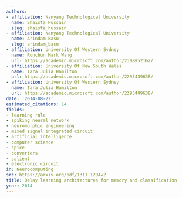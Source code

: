 ```yaml
---
authors:
- affiliation: Nanyang Technological University
  name: Shaista Hussain
  slug: shaista_hussain
- affiliation: Nanyang Technological University
  name: Arindam Basu
  slug: arindam_basu
- affiliation: University Of Western Sydney
  name: Runchun Mark Wang
  url: https://academic.microsoft.com/author/2108952162/
- affiliation: University Of New South Wales
  name: Tara Julia Hamilton
  url: https://academic.microsoft.com/author/2295449638/
- affiliation: University Of Western Sydney
  name: Tara Julia Hamilton
  url: https://academic.microsoft.com/author/2295449638/
date: '2014-08-22'
estimated_citations: 14
fields:
- learning rule
- spiking neural network
- neuromorphic engineering
- mixed signal integrated circuit
- artificial intelligence
- computer science
- spice
- converters
- salient
- electronic circuit
in: Neurocomputing
src: https://arxiv.org/pdf/1311.1294v2
title: Delay learning architectures for memory and classification
year: 2014
---
```

